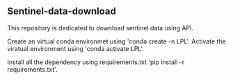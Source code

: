 ## Sentinel-data-download
This repository is dedicated to download sentinel data using API.

Create an virtual conda environmet using 'conda create -n LPL'.
Activate the viratual environment using 'conda activate LPL'.

Install all the dependency using requirements.txt 'pip install -r requirements.txt'.

